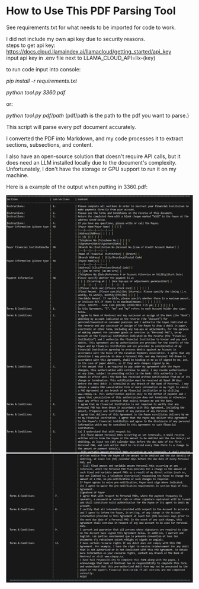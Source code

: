 # How to Use This PDF Parsing Tool

See requirements.txt for what needs to be imported for code to work.

I did not include my own api key due to security reasons. \
steps to get api key: https://docs.cloud.llamaindex.ai/llamacloud/getting_started/api_key \
input api key in .env file next to LLAMA_CLOUD_API=llx-(key)

to run code input into console: 

*pip install -r requirements.txt*

*python tool.py 3360.pdf*

or: 

*python tool.py pdf/path*  (pdf/path is the path to the pdf you want to parse.)

This script will parse every pdf document accurately.

I converted the PDF into Markdown, and my code processes it to extract sections, subsections, and content.

I also have an open-source solution that doesn't require API calls, but it does need an LLM installed locally due to the document's complexity. Unfortunately, I don't have the storage or GPU support to run it on my machine.

Here is a example of the output when putting in 3360.pdf:

![image](images/Screenshot1.png)
![image](images/Screenshot2.png)


